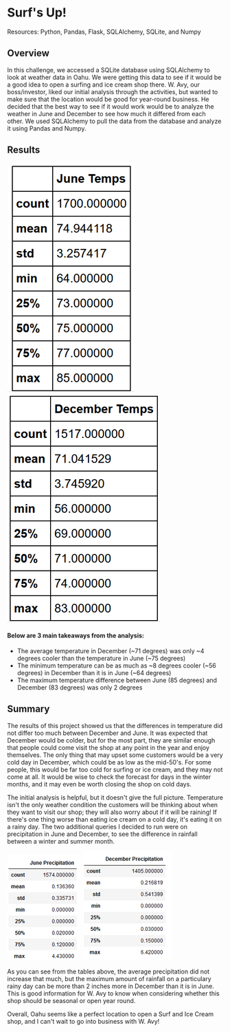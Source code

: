 # Surf's Up!
Resources: Python, Pandas, Flask, SQLAlchemy, SQLite, and Numpy
## Overview
In this challenge, we accessed a SQLite database using SQLAlchemy to look at weather data in Oahu. We were getting this data to see if it would be a good idea to open a surfing and ice cream shop there. W. Avy, our boss/investor, liked our initial analysis through the activities, but wanted to make sure that the location would be good for year-round business. He decided that the best way to see if it would work would be to analyze the weather in June and December to see how much it differed from each other. We used SQLAlchemy to pull the data from the database and analyze it using Pandas and Numpy.
## Results
![](https://github.com/mabuckjr/surfs_up/blob/main/Resources/June_Temps.PNG) ![](https://github.com/mabuckjr/surfs_up/blob/main/Resources/December_Temps.PNG)
#### Below are 3 main takeaways from the analysis:
- The average temperature in December (~71 degrees) was only ~4 degrees cooler than the temperature in June (~75 degrees)
- The minimum temperature can be as much as ~8 degrees cooler (~56 degrees) in December than it is in June (~64 degrees)
- The maximum temperature difference between June (85 degrees) and December (83 degrees) was only 2 degrees
## Summary
The results of this project showed us that the differences in temperature did not differ too much between December and June. It was expected that December would be colder, but for the most part, they are similar enough that people could come visit the shop at any point in the year and enjoy themselves. The only thing that may upset some customers would be a very cold day in December, which could be as low as the mid-50's. For some people, this would be far too cold for surfing or ice cream, and they may not come at all. It would be wise to check the forecast for days in the winter months, and it may even be worth closing the shop on cold days.

The initial analysis is helpful, but it doesn't give the full picture. Temperature isn't the only weather condition the customers will be thinking about when they want to visit our shop; they will also worry about if it will be raining! If there's one thing worse than eating ice cream on a cold day, it's eating it on a rainy day. The two additional queries I decided to run were on precipitation in June and December, to see the difference in rainfall between a winter and summer month.

![](https://github.com/mabuckjr/surfs_up/blob/main/Resources/June_Precipitation.PNG) ![](https://github.com/mabuckjr/surfs_up/blob/main/Resources/December_Precipitation.PNG)

As you can see from the tables above, the average precipitation did not increase that much, but the maximum amount of rainfall on a particulary rainy day can be more than 2 inches more in December than it is in June. This is good information for W. Avy to know when considering whether this shop should be seasonal or open year round.

Overall, Oahu seems like a perfect location to open a Surf and Ice Cream shop, and I can't wait to go into business with W. Avy!

